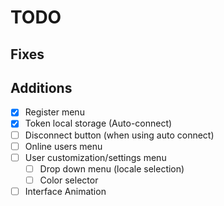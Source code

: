 # TODO

## Fixes


## Additions

- [x] Register menu
- [x] Token local storage (Auto-connect)
- [ ] Disconnect button (when using auto connect)
- [ ] Online users menu
- [ ] User customization/settings menu
    - [ ] Drop down menu (locale selection)
    - [ ] Color selector
- [ ] Interface Animation
